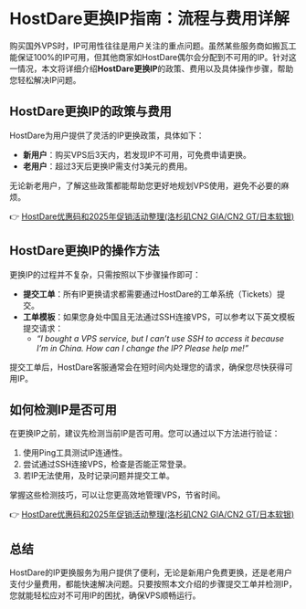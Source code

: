 # HostDare更换IP指南：流程与费用详解

购买国外VPS时，IP可用性往往是用户关注的重点问题。虽然某些服务商如搬瓦工能保证100%的IP可用，但其他商家如HostDare偶尔会分配到不可用的IP。针对这一情况，本文将详细介绍**HostDare更换IP**的政策、费用以及具体操作步骤，帮助您轻松解决IP问题。

## HostDare更换IP的政策与费用

HostDare为用户提供了灵活的IP更换政策，具体如下：

- **新用户**：购买VPS后3天内，若发现IP不可用，可免费申请更换。
- **老用户**：超过3天后更换IP需支付3美元的费用。

无论新老用户，了解这些政策都能帮助您更好地规划VPS使用，避免不必要的麻烦。

👉 [HostDare优惠码和2025年促销活动整理(洛杉矶CN2 GIA/CN2 GT/日本软银)](https://bit.ly/hostdare)

## HostDare更换IP的操作方法

更换IP的过程并不复杂，只需按照以下步骤操作即可：

- **提交工单**：所有IP更换请求都需要通过HostDare的工单系统（Tickets）提交。
- **工单模板**：如果您身处中国且无法通过SSH连接VPS，可以参考以下英文模板提交请求：
  - *“I bought a VPS service, but I can’t use SSH to access it because I’m in China. How can I change the IP? Please help me!”*

提交工单后，HostDare客服通常会在短时间内处理您的请求，确保您尽快获得可用IP。

## 如何检测IP是否可用

在更换IP之前，建议先检测当前IP是否可用。您可以通过以下方法进行验证：

1. 使用Ping工具测试IP连通性。
2. 尝试通过SSH连接VPS，检查是否能正常登录。
3. 若IP无法使用，及时记录问题并提交工单。

掌握这些检测技巧，可以让您更高效地管理VPS，节省时间。

👉 [HostDare优惠码和2025年促销活动整理(洛杉矶CN2 GIA/CN2 GT/日本软银)](https://bit.ly/hostdare)

## 总结

HostDare的IP更换服务为用户提供了便利，无论是新用户免费更换，还是老用户支付少量费用，都能快速解决问题。只要按照本文介绍的步骤提交工单并检测IP，您就能轻松应对不可用IP的困扰，确保VPS顺畅运行。